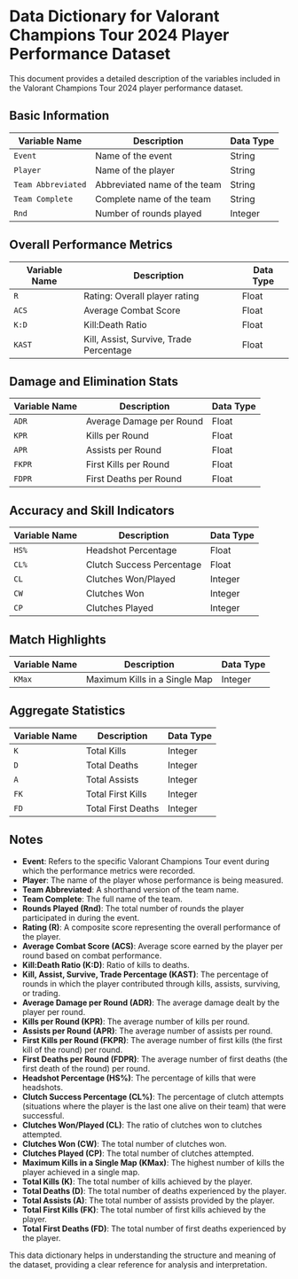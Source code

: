 # Data Dictionary for Valorant Champions Tour 2024 Player Performance Dataset

This document provides a detailed description of the variables included in the Valorant Champions Tour 2024 player performance dataset.

## Basic Information

| Variable Name     | Description                                      | Data Type |
|-------------------|--------------------------------------------------|-----------|
| `Event`           | Name of the event                                | String    |
| `Player`          | Name of the player                               | String    |
| `Team Abbreviated`| Abbreviated name of the team                     | String    |
| `Team Complete`   | Complete name of the team                        | String    |
| `Rnd`             | Number of rounds played                          | Integer   |

## Overall Performance Metrics

| Variable Name | Description                                      | Data Type |
|---------------|--------------------------------------------------|-----------|
| `R`           | Rating: Overall player rating                    | Float     |
| `ACS`         | Average Combat Score                             | Float     |
| `K:D`         | Kill:Death Ratio                                 | Float     |
| `KAST`        | Kill, Assist, Survive, Trade Percentage          | Float     |

## Damage and Elimination Stats

| Variable Name | Description                                      | Data Type |
|---------------|--------------------------------------------------|-----------|
| `ADR`         | Average Damage per Round                         | Float     |
| `KPR`         | Kills per Round                                  | Float     |
| `APR`         | Assists per Round                                | Float     |
| `FKPR`        | First Kills per Round                            | Float     |
| `FDPR`        | First Deaths per Round                           | Float     |

## Accuracy and Skill Indicators

| Variable Name | Description                                      | Data Type |
|---------------|--------------------------------------------------|-----------|
| `HS%`         | Headshot Percentage                              | Float     |
| `CL%`         | Clutch Success Percentage                        | Float     |
| `CL`          | Clutches Won/Played                              | Integer   |
| `CW`          | Clutches Won                                     | Integer   |
| `CP`          | Clutches Played                                  | Integer   |

## Match Highlights

| Variable Name | Description                                      | Data Type |
|---------------|--------------------------------------------------|-----------|
| `KMax`        | Maximum Kills in a Single Map                    | Integer   |

## Aggregate Statistics

| Variable Name | Description                                      | Data Type |
|---------------|--------------------------------------------------|-----------|
| `K`           | Total Kills                                      | Integer   |
| `D`           | Total Deaths                                     | Integer   |
| `A`           | Total Assists                                    | Integer   |
| `FK`          | Total First Kills                                | Integer   |
| `FD`          | Total First Deaths                               | Integer   |

## Notes
- **Event**: Refers to the specific Valorant Champions Tour event during which the performance metrics were recorded.
- **Player**: The name of the player whose performance is being measured.
- **Team Abbreviated**: A shorthand version of the team name.
- **Team Complete**: The full name of the team.
- **Rounds Played (Rnd)**: The total number of rounds the player participated in during the event.
- **Rating (R)**: A composite score representing the overall performance of the player.
- **Average Combat Score (ACS)**: Average score earned by the player per round based on combat performance.
- **Kill:Death Ratio (K:D)**: Ratio of kills to deaths.
- **Kill, Assist, Survive, Trade Percentage (KAST)**: The percentage of rounds in which the player contributed through kills, assists, surviving, or trading.
- **Average Damage per Round (ADR)**: The average damage dealt by the player per round.
- **Kills per Round (KPR)**: The average number of kills per round.
- **Assists per Round (APR)**: The average number of assists per round.
- **First Kills per Round (FKPR)**: The average number of first kills (the first kill of the round) per round.
- **First Deaths per Round (FDPR)**: The average number of first deaths (the first death of the round) per round.
- **Headshot Percentage (HS%)**: The percentage of kills that were headshots.
- **Clutch Success Percentage (CL%)**: The percentage of clutch attempts (situations where the player is the last one alive on their team) that were successful.
- **Clutches Won/Played (CL)**: The ratio of clutches won to clutches attempted.
- **Clutches Won (CW)**: The total number of clutches won.
- **Clutches Played (CP)**: The total number of clutches attempted.
- **Maximum Kills in a Single Map (KMax)**: The highest number of kills the player achieved in a single map.
- **Total Kills (K)**: The total number of kills achieved by the player.
- **Total Deaths (D)**: The total number of deaths experienced by the player.
- **Total Assists (A)**: The total number of assists provided by the player.
- **Total First Kills (FK)**: The total number of first kills achieved by the player.
- **Total First Deaths (FD)**: The total number of first deaths experienced by the player.

This data dictionary helps in understanding the structure and meaning of the dataset, providing a clear reference for analysis and interpretation.
